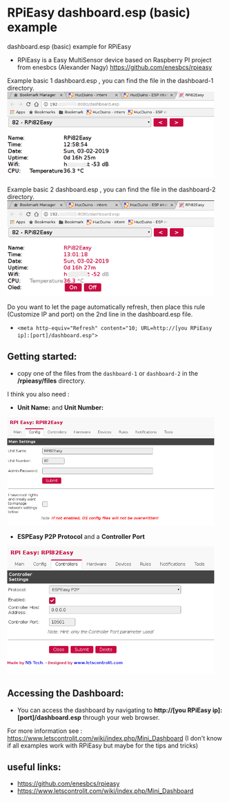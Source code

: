 # RPiEasy dashboard.esp (basic) example
dashboard.esp (basic) example for RPiEasy


* RPiEasy is a Easy MultiSensor device based on Raspberry PI project from
  enesbcs (Alexander Nagy) https://github.com/enesbcs/rpieasy

 Example basic 1 dashboard.esp , you can find the file in the dashboard-1 directory.
<img src="schreenshot/dashboard-1.png" width="480">

 Example basic 2 dashboard.esp , you can find the file in the dashboard-2 directory.
<img src="schreenshot/dashboard-2.png" width="480">

Do you want to let the page automatically refresh, 
  then place this rule (Customize IP and port) on the 2nd line in the dashboard.esp file.
  
* `<meta http-equiv="Refresh" content="10; URL=http://[you RPiEasy ip]:[port]/dashboard.esp">`

## Getting started: ##
* copy one of the files from the `dashboard-1` or `dashboard-2` in the **/rpieasy/files** directory.

I think you also need :
* **Unit Name:** and **Unit Number:**
<img src="schreenshot/config-1.png" width="480">

* **ESPEasy P2P Protocol** and a **Controller Port**
<img src="schreenshot/config-2.png" width="480">
  
## Accessing the Dashboard: ##
* You can access the dashboard by navigating to **http://[you RPiEasy ip]:[port]/dashboard.esp** through your web browser.

For more information see : https://www.letscontrolit.com/wiki/index.php/Mini_Dashboard
  (I don't know if all examples work with RPiEasy but maybe for the tips and tricks)

## useful links: ##
*  https://github.com/enesbcs/rpieasy
*  https://www.letscontrolit.com/wiki/index.php/Mini_Dashboard
